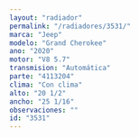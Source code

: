 ```yaml
---
layout: "radiador"
permalink: "/radiadores/3531/"
marca: "Jeep"
modelo: "Grand Cherokee"
ano: "2020"
motor: "V8 5.7"
transmision: "Automática"
parte: "4113204"
clima: "Con clima"
alto: "20 1/2"
ancho: "25 1/16"
observaciones: ""
id: "3531"
---
```


